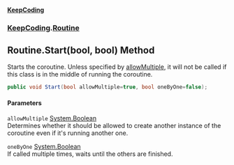 #### [KeepCoding](index.md 'index')
### [KeepCoding](KeepCoding.md 'KeepCoding').[Routine](Routine.md 'KeepCoding.Routine')
## Routine.Start(bool, bool) Method
Starts the coroutine. Unless specified by [allowMultiple](Routine_Start_8GQCDbxvuHyah+YpGO86oQ.md#KeepCoding_Routine_Start(bool_bool)_allowMultiple 'KeepCoding.Routine.Start(bool, bool).allowMultiple'), it will not be called if this class is in the middle of running the coroutine.  
```csharp
public void Start(bool allowMultiple=true, bool oneByOne=false);
```
#### Parameters
<a name='KeepCoding_Routine_Start(bool_bool)_allowMultiple'></a>
`allowMultiple` [System.Boolean](https://docs.microsoft.com/en-us/dotnet/api/System.Boolean 'System.Boolean')  
Determines whether it should be allowed to create another instance of the coroutine even if it's running another one.
  
<a name='KeepCoding_Routine_Start(bool_bool)_oneByOne'></a>
`oneByOne` [System.Boolean](https://docs.microsoft.com/en-us/dotnet/api/System.Boolean 'System.Boolean')  
If called multiple times, waits until the others are finished.
  
